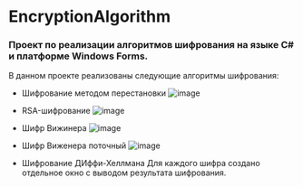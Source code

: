 # EncryptionAlgorithm
### Проект по реализации алгоритмов шифрования на языке C# и платформе Windows Forms.
В данном проекте реализованы следующие алгоритмы шифрования:
- Шифрование методом перестановки
![image](https://user-images.githubusercontent.com/47456363/235377472-ee259827-b072-4614-a37a-ce3a3c49f70f.png)

- RSA-шифрование
![image](https://user-images.githubusercontent.com/47456363/235377491-3c67a6bd-865d-4e4d-8133-0c0d5e8e614e.png)

- Шифр Вижинера
![image](https://user-images.githubusercontent.com/47456363/235377512-cd5a8b28-afb9-43f1-9d48-cffe5e88c059.png)

- Шифр Виженера поточный 
![image](https://user-images.githubusercontent.com/47456363/235377529-2b5e181d-5d9b-4ef1-88e5-88ad1a19cfd3.png)

- Шифрование ДИффи-Хеллмана
Для каждого шифра создано отдельное окно с выводом результата шифрования.
